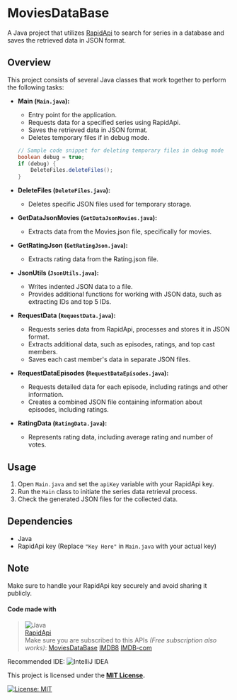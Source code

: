 # MoviesDataBase

A Java project that utilizes [RapidApi](https://rapidapi.com) to search for series in a database and saves the retrieved data in JSON format.

## Overview

This project consists of several Java classes that work together to perform the following tasks:

- **Main (`Main.java`):**
  - Entry point for the application.
  - Requests data for a specified series using RapidApi.
  - Saves the retrieved data in JSON format.
  - Deletes temporary files if in debug mode.

  ```java
  // Sample code snippet for deleting temporary files in debug mode
  boolean debug = true;
  if (debug) {
      DeleteFiles.deleteFiles();
  }

- **DeleteFiles (`DeleteFiles.java`):**
  - Deletes specific JSON files used for temporary storage.

- **GetDataJsonMovies (`GetDataJsonMovies.java`):**
  - Extracts data from the Movies.json file, specifically for movies.

- **GetRatingJson (`GetRatingJson.java`):**
  - Extracts rating data from the Rating.json file.

- **JsonUtils (`JsonUtils.java`):**
  - Writes indented JSON data to a file.
  - Provides additional functions for working with JSON data, such as extracting IDs and top 5 IDs.

- **RequestData (`RequestData.java`):**
  - Requests series data from RapidApi, processes and stores it in JSON format.
  - Extracts additional data, such as episodes, ratings, and top cast members.
  - Saves each cast member's data in separate JSON files.

- **RequestDataEpisodes (`RequestDataEpisodes.java`):**
  - Requests detailed data for each episode, including ratings and other information.
  - Creates a combined JSON file containing information about episodes, including ratings.

- **RatingData (`RatingData.java`):**
  - Represents rating data, including average rating and number of votes.


## Usage

1. Open `Main.java` and set the `apiKey` variable with your RapidApi key.
2. Run the `Main` class to initiate the series data retrieval process.
3. Check the generated JSON files for the collected data.

## Dependencies

- Java
- RapidApi key (Replace `"Key Here"` in `Main.java` with your actual key)

## Note

Make sure to handle your RapidApi key securely and avoid sharing it publicly.

#### Code made with

> ![Java](https://img.shields.io/badge/Java-ED8B00?style=for-the-badge&logo=openjdk&logoColor=black) </br>
> [RapidApi](https://rapidapi.com) </br>
> Make sure you are subscribed to this APIs _(Free subscription also works)_:
> [MoviesDataBase](https://rapidapi.com/SAdrian/api/moviesdatabase/)
> [IMDB8](https://rapidapi.com/apidojo/api/imdb8/)
> [IMDB-com](https://rapidapi.com/ntd119/api/imdb-com)


Recommended IDE: ![IntelliJ IDEA](https://img.shields.io/badge/IntelliJIDEA-000000.svg?style=for-the-badge&logo=intellij-idea&logoColor=white) </br>


This project is licensed under the **[MIT License](https://opensource.org/license/mit/).**

[![License: MIT](https://img.shields.io/badge/License-MIT-yellow.svg)](https://opensource.org/licenses/MIT)


